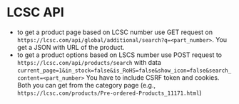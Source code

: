 # LCSC API

- to get a product page based on LCSC number use GET request on
  `https://lcsc.com/api/global/additional/search?q=<part_number>`. You get a
  JSON with URL of the product.
- to get a product options based on LSCS number use POST request to
  `https://lcsc.com/api/products/search` with data
  `current_page=1&in_stock=false&is_RoHS=false&show_icon=false&search_content=<part_number>`
  You have to include CSRF token and cookies. Both you can get from the category page (e.g., `https://lcsc.com/products/Pre-ordered-Products_11171.html`)